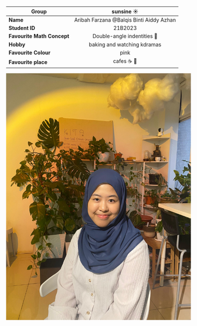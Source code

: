 | **Group** | sunsine :sunny: |
|-----|:----:|
| **Name** | Aribah Farzana @Balqis Binti Aiddy Azhan |
| **Student ID** | 21B2023 |
| **Favourite Math Concept** | Double-angle indentities :triangular_ruler: |
| **Hobby** | baking and watching kdramas |
| **Favourite Colour** | pink |
| **Favourite place** | cafes :coffee: :cake: |

![aribah.jpg](aribah.jpg)
